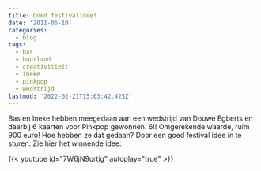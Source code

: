 ```yaml
---
title: Goed festivalidee!
date: '2011-06-10'
categories:
  - blog
tags:
  - bas
  - buurland
  - creativitieit
  - ineke
  - pinkpop
  - wedstrijd
lastmod: '2022-02-21T15:03:42.425Z'
---
```


Bas en Ineke hebben meegedaan aan een wedstrijd van Douwe Egberts en daarbij 6 kaarten voor Pinkpop gewonnen. 6!! Omgerekende waarde, ruim 900 euro! Hoe hebben ze dat gedaan? Door een goed festival idee in te sturen. Zie hier het winnende idee:

{{< youtube id="7W6jN9ortig" autoplay="true" >}}
